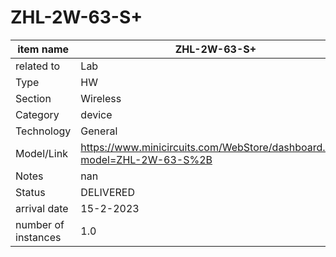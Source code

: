 
# ZHL-2W-63-S+

| item name | ZHL-2W-63-S+ |
| -------- | -------- | 
| related to | Lab | 
| Type | HW | 
| Section | Wireless | 
| Category | device |
| Technology | General |
| Model/Link | https://www.minicircuits.com/WebStore/dashboard.html?model=ZHL-2W-63-S%2B |
| Notes | nan |
| Status | DELIVERED |
| arrival date | 15-2-2023 |
| number of instances | 1.0 | 
        